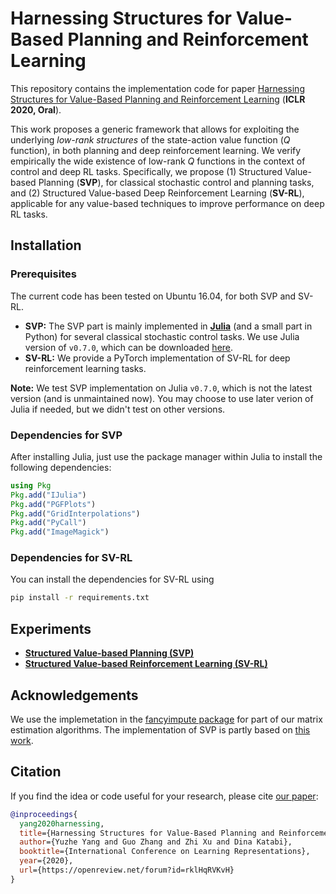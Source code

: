 # Harnessing Structures for Value-Based Planning and Reinforcement Learning

This repository contains the implementation code for paper [Harnessing Structures for Value-Based Planning and Reinforcement Learning](https://openreview.net/forum?id=rklHqRVKvH) (__ICLR 2020, Oral__).

This work proposes a generic framework that allows for exploiting the underlying _low-rank structures_ of the state-action value function (_Q_ function), in both planning and deep reinforcement learning.
We verify empirically the wide existence of low-rank _Q_ functions in the context of control and deep RL tasks.
Specifically, we propose (1) Structured Value-based Planning (__SVP__), for classical stochastic control and planning tasks, and (2) Structured Value-based Deep Reinforcement Learning (__SV-RL__), applicable for any value-based techniques to improve performance on deep RL tasks.


## Installation

### Prerequisites
The current code has been tested on Ubuntu 16.04, for both SVP and SV-RL.

- __SVP:__ The SVP part is mainly implemented in [__Julia__](https://julialang.org/) (and a small part in Python) for several classical stochastic control tasks. We use Julia version of `v0.7.0`, which can be downloaded [here](https://julialang.org/downloads/oldreleases/).
- __SV-RL:__ We provide a PyTorch implementation of SV-RL for deep reinforcement learning tasks.

**Note:** We test SVP implementation on Julia `v0.7.0`, which is not the latest version (and is unmaintained now). You may choose to use later verion of Julia if needed, but we didn't test on other versions.

### Dependencies for SVP
After installing Julia, just use the package manager within Julia to install the following dependencies:
```julia
using Pkg
Pkg.add("IJulia")
Pkg.add("PGFPlots")
Pkg.add("GridInterpolations")
Pkg.add("PyCall")
Pkg.add("ImageMagick")
```

### Dependencies for SV-RL
You can install the dependencies for SV-RL using
```bash
pip install -r requirements.txt
```


## Experiments
- __[Structured Value-based Planning (SVP)](https://github.com/YyzHarry/SV-RL/tree/master/svp)__
- __[Structured Value-based Reinforcement Learning (SV-RL)](https://github.com/YyzHarry/SV-RL/tree/master/sv_rl)__


## Acknowledgements
We use the implemetation in the [fancyimpute package](https://github.com/iskandr/fancyimpute) for part of our matrix estimation algorithms.
The implementation of SVP is partly based on [this work](https://github.com/haoyio/LowRankMDP).


## Citation
If you find the idea or code useful for your research, please cite [our paper](https://arxiv.org/abs/1909.12255):
```bib
@inproceedings{
  yang2020harnessing,
  title={Harnessing Structures for Value-Based Planning and Reinforcement Learning},
  author={Yuzhe Yang and Guo Zhang and Zhi Xu and Dina Katabi},
  booktitle={International Conference on Learning Representations},
  year={2020},
  url={https://openreview.net/forum?id=rklHqRVKvH}
}
```
